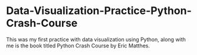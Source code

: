 # Data-Visualization-Practice-Python-Crash-Course
This was my first practice with data visualization using Python, along with me is the book titled Python Crash Course by Eric Matthes.
